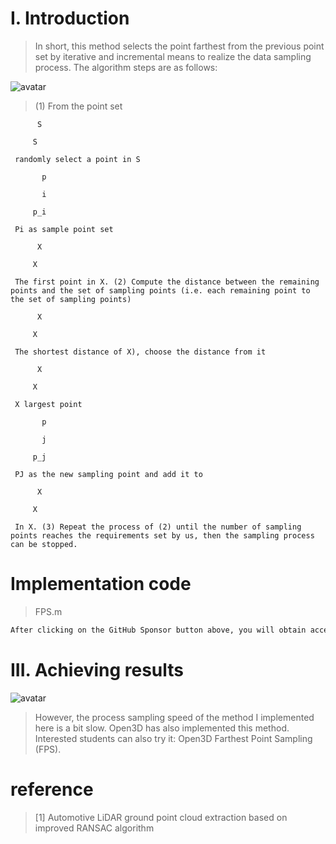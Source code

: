 #  I. Introduction 

>  In short, this method selects the point farthest from the previous point set by iterative and incremental means to realize the data sampling process. The algorithm steps are as follows: 

![avatar]( 9711abc2752647d3833dabe9bf0be555.png) 

>  (1) From the point set 

          S 

         S 

     randomly select a point in S 

           p 

           i 

         p_i 

     Pi as sample point set 

          X 

         X 

     The first point in X. (2) Compute the distance between the remaining points and the set of sampling points (i.e. each remaining point to the set of sampling points) 

          X 

         X 

     The shortest distance of X), choose the distance from it 

          X 

         X 

     X largest point 

           p 

           j 

         p_j 

     PJ as the new sampling point and add it to 

          X 

         X 

     In X. (3) Repeat the process of (2) until the number of sampling points reaches the requirements set by us, then the sampling process can be stopped. 

#  Implementation code 

>  FPS.m 

 ```python  
After clicking on the GitHub Sponsor button above, you will obtain access permissions to my private code repository ( https://github.com/slowlon/my_code_bar ) to view this blog code. By searching the code number of this blog, you can find the code you need, code number is: 2024020309574072013
 ```  
#  III. Achieving results 

![avatar]( 5ed4f6a776134b5aa383f6d038a6e204.png) 

>  However, the process sampling speed of the method I implemented here is a bit slow. Open3D has also implemented this method. Interested students can also try it: Open3D Farthest Point Sampling (FPS). 

#  reference 

>  [1] Automotive LiDAR ground point cloud extraction based on improved RANSAC algorithm 

